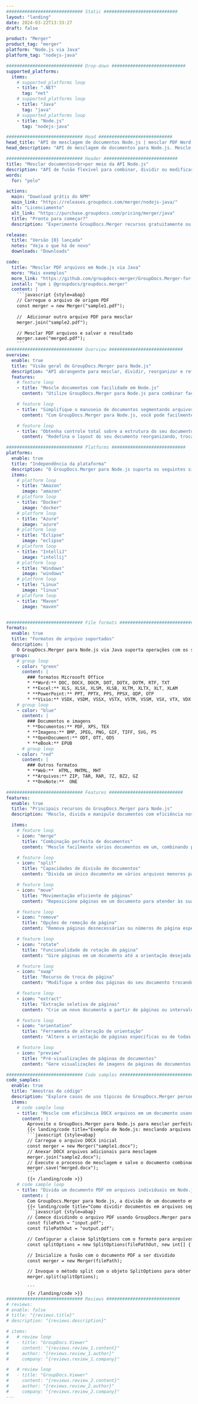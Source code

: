 ```yaml
---
############################# Static ############################
layout: "landing"
date: 2024-03-22T13:33:27
draft: false

product: "Merger"
product_tag: "merger"
platform: "Node.js via Java"
platform_tag: "nodejs-java"

############################# Drop-down ############################
supported_platforms:
  items:
    # supported_platforms loop
    - title: ".NET"
      tag: "net"
    # supported_platforms loop
    - title: "Java"
      tag: "java"
    # supported_platforms loop
    - title: "Node.js"
      tag: "nodejs-java"

############################# Head ############################
head_title: "API de mesclagem de documentos Node.js | mesclar PDF Word Excel"
head_description: "API de mesclagem de documentos para Node.js. Mescle, divida, troque, reordene e exclua páginas dos formatos PDF, Microsoft Word, Excel, apresentações, Visio, XPS e EPUB."

############################# Header ############################
title: "Mesclar documentos<br>por meio da API Node.js"
description: "API de fusão flexível para combinar, dividir ou modificar facilmente PDF e documentos do Office"
words:
  for: "pelo"

actions:
  main: "Download grátis do NPM"
  main_link: "https://releases.groupdocs.com/merger/nodejs-java/"
  alt: "Licenciamento"
  alt_link: "https://purchase.groupdocs.com/pricing/merger/java"
  title: "Pronto para começar?"
  description: "Experimente GroupDocs.Merger recursos gratuitamente ou solicite uma licença"

release:
  title: "Versão {0} lançada"
  notes: "Veja o que há de novo"
  downloads: "Downloads"

code:
  title: "Mesclar PDF arquivos em Node.js via Java"
  more: "Mais exemplos"
  more_link: "https://github.com/groupdocs-merger/GroupDocs.Merger-for-Node.js-via-Java"
  install: "npm i @groupdocs/groupdocs.merger"
  content: |
    ```javascript {style=abap}   
    // Carregue o arquivo de origem PDF
    const merger = new Merger("sample1.pdf");
    
    //  Adicionar outro arquivo PDF para mesclar
    merger.join("sample2.pdf");

    // Mesclar PDF arquivos e salvar o resultado
    merger.save("merged.pdf");
    ```
############################# Overview ############################
overview:
  enable: true
  title: "Visão geral de GroupDocs.Merger para Node.js"
  description: "API abrangente para mesclar, dividir, reorganizar e refinar documentos, slides e diagramas em aplicativos Node.js."
  features:
    # feature loop
    - title: "Mescle documentos com facilidade em Node.js"
      content: "Utilize GroupDocs.Merger para Node.js para combinar facilmente PDF e documentos do Office em um arquivo unificado. Essa biblioteca estende o amplo suporte a formatos, permitindo a integração e a mesclagem fáceis de diferentes tipos de arquivos, aprimorando assim o processo de gerenciamento de documentos em aplicativos Node.js."

    # feature loop
    - title: "Simplifique o manuseio de documentos segmentando arquivos grandes"
      content: "Com GroupDocs.Merger para Node.js, você pode facilmente dividir arquivos PDF ou do Office substanciais em partes mais gerenciáveis. Personalize seus documentos dividindo-os com base em páginas específicas, intervalos ou extração de páginas individuais, aprimorando a organização e a eficiência de seus fluxos de trabalho de documentos."

    # feature loop
    - title: "Obtenha controle total sobre a estrutura do seu documento em Node.js"
      content: "Redefina o layout do seu documento reorganizando, trocando ou descartando páginas sem esforço usando GroupDocs.Merger para Node.js. Adapte seus documentos para atender às necessidades exclusivas, fornecendo flexibilidade inigualável na criação de uma configuração de arquivo personalizada."

############################# Platforms ############################
platforms:
  enable: true
  title: "Independência da plataforma"
  description: "O GroupDocs.Merger para Node.js suporta os seguintes sistemas operacionais, estruturas e gerenciadores de pacotes"
  items:
    # platform loop
    - title: "Amazon"
      image: "amazon"
    # platform loop
    - title: "Docker"
      image: "docker"
    # platform loop
    - title: "Azure"
      image: "azure"
    # platform loop
    - title: "Eclipse"
      image: "eclipse"
    # platform loop
    - title: "IntelliJ"
      image: "intellij"
    # platform loop
    - title: "Windows"
      image: "windows"
    # platform loop
    - title: "Linux"
      image: "linux"
    # platform loop
    - title: "Maven"
      image: "maven"


############################# File formats ############################
formats:
  enable: true
  title: "Formatos de arquivo suportados"
  description: |
    O GroupDocs.Merger para Node.js via Java suporta operações com os seguintes [formatos de arquivo](https://docs.groupdocs.com/merger/nodejs-java/supported-document-formats/).
  groups:
    # group loop
    - color: "green"
      content: |
        ### formatos Microsoft Office
        * **Word:** DOC, DOCX, DOCM, DOT, DOTX, DOTM, RTF, TXT
        * **Excel:** XLS, XLSX, XLSM, XLSB, XLTM, XLTX, XLT, XLAM
        * **PowerPoint:** PPT, PPTX, PPS, PPSX, ODP, OTP
        * **Visio:** VSDX, VSDM, VSSX, VSTX, VSTM, VSSM, VSX, VTX, VDX
    # group loop
    - color: "blue"
      content: |
        ### Documentos e imagens
        * **Documentos:** PDF, XPS, TEX
        * **Imagens:** BMP, JPEG, PNG, GIF, TIFF, SVG, PS
        * **OpenDocument:** ODT, OTT, ODS
        * **eBook:** EPUB
      # group loop
    - color: "red"
      content: |
        ### Outros formatos
        * **Web:**  HTML, MHTML, MHT
        * **Arquivos:** ZIP, TAR, RAR, 7Z, BZ2, GZ
        * **OneNote:**  ONE

############################# Features ############################
features:
  enable: true
  title: "Principais recursos do GroupDocs.Merger para Node.js"
  description: "Mescle, divida e manipule documentos com eficiência nos formatos PDF e Office usando GroupDocs.Merger em um ambiente Node.js."

  items:
    # feature loop
    - icon: "merge"
      title: "Combinação perfeita de documentos"
      content: "Mescle facilmente vários documentos em um, combinando páginas ou intervalos específicos de vários arquivos, usando o GroupDocs.Merger para Node.js."

    # feature loop
    - icon: "split"
      title: "Capacidades de divisão de documentos"
      content: "Divida um único documento em vários arquivos menores para melhorar o gerenciamento e a organização, utilizando o recurso de divisão abrangente de GroupDocs.Merger para Node.js."

    # feature loop
    - icon: "move"
      title: "Movimentação eficiente de páginas"
      content: "Reposicione páginas em um documento para atender às suas necessidades usando o recurso intuitivo MovePage no ambiente Node.js."

    # feature loop
    - icon: "remove"
      title: "Opções de remoção de página"
      content: "Remova páginas desnecessárias ou números de página específicos com facilidade com o recurso RemovePages do GroupDocs.Merger, personalizado para Node.js."

    # feature loop
    - icon: "rotate"
      title: "Funcionalidade de rotação de página"
      content: "Gire páginas em um documento até a orientação desejada — 90, 180 ou 270 graus — usando a operação simples RotatePages."

    # feature loop
    - icon: "swap"
      title: "Recurso de troca de página"
      content: "Modifique a ordem das páginas do seu documento trocando suas posições, criando assim um documento reorganizado com a função SwapPages."

    # feature loop
    - icon: "extract"
      title: "Extração seletiva de páginas"
      content: "Crie um novo documento a partir de páginas ou intervalos de páginas selecionados, extraindo somente o conteúdo necessário com GroupDocs.Merger para Node.js."

    # feature loop
    - icon: "orientation"
      title: "Ferramenta de alteração de orientação"
      content: "Altere a orientação de páginas específicas ou de todas as páginas de retrato para paisagem ou vice-versa, empregando o recurso ChangeOrientation em seus projetos do Node.js."

    # feature loop
    - icon: "preview"
      title: "Pré-visualizações de páginas de documentos"
      content: "Gere visualizações de imagens de páginas de documentos para entender melhor seu conteúdo e layout, usando o recurso PreviewPages no Node.js."

############################# Code samples ############################
code_samples:
  enable: true
  title: "Amostras de código"
  description: "Explore casos de uso típicos de GroupDocs.Merger personalizados para ambientes Node.js. Esses exemplos demonstram a eficiência e a facilidade de mesclar documentos usando o GroupDocs.Merger para Node.js."
  items:
    # code sample loop
    - title: "Mescle com eficiência DOCX arquivos em um documento usando o Node.js"
      content: |
        Aproveite o GroupDocs.Merger para Node.js para mesclar perfeitamente vários DOCX arquivos em um único documento abrangente. Utilize nosso recurso [Mesclar Word documentos](https://docs.groupdocs.com/merger/nodejs-java/merge/word/) para combinar arquivos de forma eficiente, aprimorando o gerenciamento e a produtividade de documentos. Abaixo, encontre um trecho de código do Node.js para guiá-lo pelo processo de mesclagem de documentos:
        {{< landing/code title="Exemplo de Node.js: mesclando arquivos DOCX">}}
        ```javascript {style=abap}   
        // Carregue o arquivo DOCX inicial
        const merger = new Merger("sample1.docx");
        // Anexar DOCX arquivos adicionais para mesclagem
        merger.join("sample2.docx");
        // Execute o processo de mesclagem e salve o documento combinado
        merger.save("merged.docx");
        ```
        {{< /landing/code >}}
    # code sample loop
    - title: "Divida um documento PDF em arquivos individuais em Node.js"
      content: |
        Com GroupDocs.Merger para Node.js, a divisão de um documento em vários arquivos é simplificada. Nosso recurso [Documento dividido](https://docs.groupdocs.com/merger/nodejs-java/split-document/) permite o gerenciamento e a extração eficientes de seções específicas de PDF documentos grandes, tornando o manuseio de documentos mais eficaz. Esse recurso suporta a divisão de documentos por intervalo de páginas, páginas iniciais/finais ou números de página ímpares ou pares, entre outros critérios.
        {{< landing/code title="Como dividir documentos em arquivos separados com o Node.js">}}
        ```javascript {style=abap}   
        // Comece dividindo o arquivo PDF usando GroupDocs.Merger para a API Node.js
        const filePath = "input.pdf";
        const filePathOut = "output.pdf";

        // Configurar a classe SplitOptions com o formato para arquivos de saída
        const splitOptions = new SplitOptions(filePathOut, new int[] { 3, 6, 8 });

        // Inicialize a fusão com o documento PDF a ser dividido
        const merger = new Merger(filePath);

        // Invoque o método split com o objeto SplitOptions para obter os documentos resultantes
        merger.split(splitOptions);
  
        ```
        {{< /landing/code >}}
############################# Reviews ############################
# reviews:
# enable: false
# title: "{reviews.title}"
# description: "{reviews.description}"

# items:
#   # review loop
#   - title: "GroupDocs.Viewer"
#     content: "{reviews.review_1.content}"
#     author: "{reviews.review_1.author}"
#     company: "{reviews.review_1.company}"

#   # review loop
#   - title: "GroupDocs.Viewer"
#     content: "{reviews.review_2.content}"
#     author: "{reviews.review_2.author}"
#     company: "{reviews.review_2.company}"
---
```


